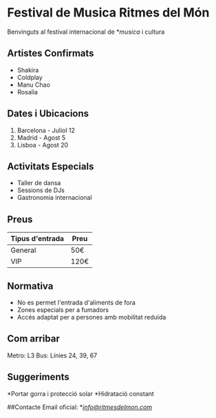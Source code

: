 # Festival de Musica Ritmes del Món

Benvinguts al festival internacional de **musica* i cultura

## Artistes Confirmats
* Shakira
* Coldplay
* Manu Chao
* Rosalia

## Dates i Ubicacions
1) Barcelona - Juliol 12
2) Madrid - Agost 5
3) Lisboa - Agost 20

## Activitats Especials
- Taller de dansa
- Sessions de DJs
- Gastronomia internacional

## Preus
|Tipus d'entrada|Preu
|---|---
General|50€
VIP|120€

## Normativa
- No es permet l'entrada d'aliments de fora
- Zones especials per a fumadors
- Accés adaptat per a persones amb mobilitat reduïda

## Com arribar
Metro: L3
Bus: Línies 24, 39, 67

## Suggeriments
*Portar gorra i protecció solar
*Hidratació constant

##Contacte
Email oficial: **info@ritmesdelmon.com*

